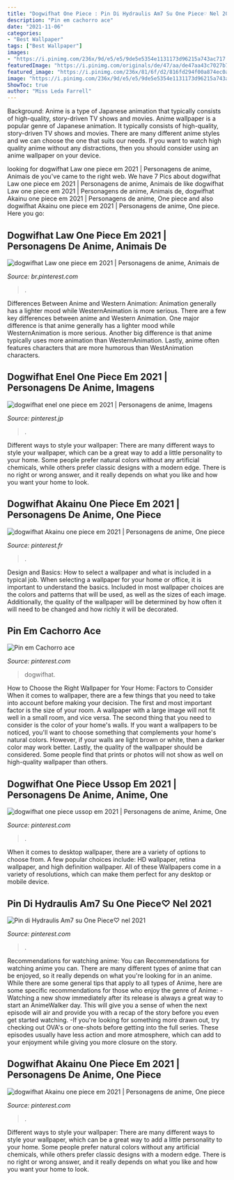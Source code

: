 ```yaml
---
title: "Dogwifhat One Piece : Pin Di Hydraulis Am7 Su One Piece♡ Nel 2021"
description: "Pin em cachorro ace"
date: "2021-11-06"
categories:
- "Best Wallpaper"
tags: ["Best Wallpaper"]
images:
- "https://i.pinimg.com/236x/9d/e5/e5/9de5e5354e1131173d96215a743ac717.jpg?nii=t"
featuredImage: "https://i.pinimg.com/originals/de/47/aa/de47aa43c7027b70d9dfa8c024bfb4ea.jpg"
featured_image: "https://i.pinimg.com/236x/81/6f/d2/816fd294f00a874ec0ab6096560f5a16.jpg?nii=t"
image: "https://i.pinimg.com/236x/9d/e5/e5/9de5e5354e1131173d96215a743ac717.jpg?nii=t"
ShowToc: true
author: "Miss Leda Farrell"
---
```



Background: Anime is a type of Japanese animation that typically consists of high-quality, story-driven TV shows and movies.
Anime wallpaper is a popular genre of Japanese animation. It typically consists of high-quality, story-driven TV shows and movies. There are many different anime styles and we can choose the one that suits our needs. If you want to watch high quality anime without any distractions, then you should consider using an anime wallpaper on your device.

	

		
looking for dogwifhat Law one piece em 2021 | Personagens de anime, Animais de you've came to the right web. We have 7 Pics about dogwifhat Law one piece em 2021 | Personagens de anime, Animais de like dogwifhat Law one piece em 2021 | Personagens de anime, Animais de, dogwifhat Akainu one piece em 2021 | Personagens de anime, One piece and also dogwifhat Akainu one piece em 2021 | Personagens de anime, One piece. Here you go:
		
    
## Dogwifhat Law One Piece Em 2021 | Personagens De Anime, Animais De

<img loading=lazy src="https://i.pinimg.com/originals/50/04/ab/5004ab395884570e3be0ebb2b4c699ed.jpg" onerror="this.onerror=null;this.src='https://tse4.mm.bing.net/th?id=OIP.wBYUBioCg2d4d-LPOKeqIAHaHZ&amp;pid=15.1';" alt="dogwifhat Law one piece em 2021 | Personagens de anime, Animais de">

_Source: br.pinterest.com_

>. 

	

Differences Between Anime and Western Animation: Animation generally has a lighter mood while WesternAnimation is more serious.
There are a few key differences between anime and Western Animation. One major difference is that anime generally has a lighter mood while WesternAnimation is more serious. Another big difference is that anime typically uses more animation than WesternAnimation. Lastly, anime often features characters that are more humorous than WestAnimation characters.

    
## Dogwifhat Enel One Piece Em 2021 | Personagens De Anime, Imagens

<img loading=lazy src="https://i.pinimg.com/236x/81/6f/d2/816fd294f00a874ec0ab6096560f5a16.jpg?nii=t" onerror="this.onerror=null;this.src='https://tse4.mm.bing.net/th?id=OIP.Fn70MeLtQXpfz0cN7HXMWAAAAA&amp;pid=15.1';" alt="dogwifhat enel one piece em 2021 | Personagens de anime, Imagens">

_Source: pinterest.jp_

>. 

	

Different ways to style your wallpaper:
There are many different ways to style your wallpaper, which can be a great way to add a little personality to your home. Some people prefer natural colors without any artificial chemicals, while others prefer classic designs with a modern edge. There is no right or wrong answer, and it really depends on what you like and how you want your home to look.

    
## Dogwifhat Akainu One Piece Em 2021 | Personagens De Anime, One Piece

<img loading=lazy src="https://i.pinimg.com/236x/81/18/8f/81188f5a19036495fd5c6c1a5e8fc552.jpg?nii=t" onerror="this.onerror=null;this.src='https://tse4.mm.bing.net/th?id=OIP._bqtrf8v8Atu-UaFeNg6MQAAAA&amp;pid=15.1';" alt="dogwifhat Akainu one piece em 2021 | Personagens de anime, One piece">

_Source: pinterest.fr_

>. 

	

Design and Basics: How to select a wallpaper and what is included in a typical job.
When selecting a wallpaper for your home or office, it is important to understand the basics. Included in most wallpaper choices are the colors and patterns that will be used, as well as the sizes of each image. Additionally, the quality of the wallpaper will be determined by how often it will need to be changed and how richly it will be decorated.

    
## Pin Em Cachorro Ace

<img loading=lazy src="https://i.pinimg.com/236x/40/df/d6/40dfd6e495bd8518a0e6c0f17f49ed57.jpg?nii=t" onerror="this.onerror=null;this.src='https://tse1.mm.bing.net/th?id=OIP.r14fD-xFHVXk6vu8nQPe1QAAAA&amp;pid=15.1';" alt="Pin em Cachorro ace">

_Source: pinterest.com_

>dogwifhat. 

	

How to Choose the Right Wallpaper for Your Home: Factors to Consider
When it comes to wallpaper, there are a few things that you need to take into account before making your decision. The first and most important factor is the size of your room. A wallpaper with a large image will not fit well in a small room, and vice versa. 
The second thing that you need to consider is the color of your home's walls. If you want a wallpapers to be noticed, you'll want to choose something that complements your home's natural colors. However, if your walls are light brown or white, then a darker color may work better. 
Lastly, the quality of the wallpaper should be considered. Some people find that prints or photos will not show as well on high-quality wallpaper than others.

    
## Dogwifhat One Piece Ussop Em 2021 | Personagens De Anime, Anime, One

<img loading=lazy src="https://i.pinimg.com/236x/9d/e5/e5/9de5e5354e1131173d96215a743ac717.jpg?nii=t" onerror="this.onerror=null;this.src='https://tse3.mm.bing.net/th?id=OIP.Z3hFBPkFMLoO2UbJ4-4RqAAAAA&amp;pid=15.1';" alt="dogwifhat one piece ussop em 2021 | Personagens de anime, Anime, One">

_Source: pinterest.com_

>. 

	

When it comes to desktop wallpaper, there are a variety of options to choose from. A few popular choices include: HD wallpaper, retina wallpaper, and high definition wallpaper. All of these Wallpapers come in a variety of resolutions, which can make them perfect for any desktop or mobile device. 

    
## Pin Di Hydraulis Am7 Su One Piece♡ Nel 2021

<img loading=lazy src="https://i.pinimg.com/236x/f9/08/b8/f908b824774e4c007d17da623fef0194.jpg?nii=t" onerror="this.onerror=null;this.src='https://tse4.mm.bing.net/th?id=OIP.Wun5gz1jaqU1wTy5wWXmagAAAA&amp;pid=15.1';" alt="Pin di Hydraulis Am7 su One Piece♡ nel 2021">

_Source: pinterest.com_

>. 

	

Recommendations for watching anime: You can
Recommendations for watching anime you can. There are many different types of anime that can be enjoyed, so it really depends on what you're looking for in an anime. While there are some general tips that apply to all types of Anime, here are some specific recommendations for those who enjoy the genre of Anime: 
-Watching a new show immediately after its release is always a great way to start an AnimeWalker day. This will give you a sense of when the next episode will air and provide you with a recap of the story before you even get started watching. 
-If you're looking for something more drawn out, try checking out OVA's or one-shots before getting into the full series. These episodes usually have less action and more atmosphere, which can add to your enjoyment while giving you more closure on the story.

    
## Dogwifhat Akainu One Piece Em 2021 | Personagens De Anime, One Piece

<img loading=lazy src="https://i.pinimg.com/originals/de/47/aa/de47aa43c7027b70d9dfa8c024bfb4ea.jpg" onerror="this.onerror=null;this.src='https://tse2.mm.bing.net/th?id=OIP.KyQfqI8sBX5F5e-ruUKCGQHaHZ&amp;pid=15.1';" alt="dogwifhat Akainu one piece em 2021 | Personagens de anime, One piece">

_Source: pinterest.com_

>. 

	

Different ways to style your wallpaper:
There are many different ways to style your wallpaper, which can be a great way to add a little personality to your home. Some people prefer natural colors without any artificial chemicals, while others prefer classic designs with a modern edge. There is no right or wrong answer, and it really depends on what you like and how you want your home to look.

